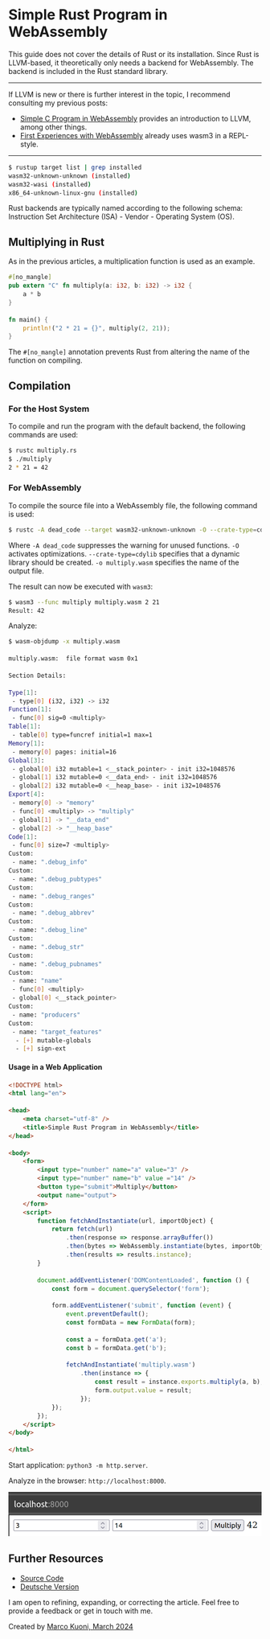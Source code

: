 # Simple Rust Program in WebAssembly
This guide does not cover the details of Rust or its installation. Since Rust is LLVM-based, it theoretically only needs a backend for WebAssembly. The backend is included in the Rust standard library.

---

If LLVM is new or there is further interest in the topic, I recommend consulting my previous posts:
* [Simple C Program in WebAssembly](https://medium.com/webassembly/simple-c-program-in-webassembly-1a7b148293c2) provides an introduction to LLVM, among other things.
* [First Experiences with WebAssembly](https://medium.com/webassembly/first-experiences-with-webassembly-dafb2cf2ab52) already uses wasm3 in a REPL-style.
  
---

```bash
$ rustup target list | grep installed
wasm32-unknown-unknown (installed)
wasm32-wasi (installed)
x86_64-unknown-linux-gnu (installed)
```

Rust backends are typically named according to the following schema: Instruction Set Architecture (ISA) - Vendor - Operating System (OS).

## Multiplying in Rust
As in the previous articles, a multiplication function is used as an example.

```rust
#[no_mangle]
pub extern "C" fn multiply(a: i32, b: i32) -> i32 {
    a * b
}

fn main() {
    println!("2 * 21 = {}", multiply(2, 21));
}
```

The `#[no_mangle]` annotation prevents Rust from altering the name of the function on compiling.

## Compilation
### For the Host System
To compile and run the program with the default backend, the following commands are used:

```bash
$ rustc multiply.rs 
$ ./multiply 
2 * 21 = 42
```

### For WebAssembly
To compile the source file into a WebAssembly file, the following command is used:

```bash
$ rustc -A dead_code --target wasm32-unknown-unknown -O --crate-type=cdylib multiply.rs -o multiply.wasm
```

Where `-A dead_code` suppresses the warning for unused functions. `-O` activates optimizations. `--crate-type=cdylib` specifies that a dynamic library should be created. `-o multiply.wasm` specifies the name of the output file.

The result can now be executed with `wasm3`:

```bash
$ wasm3 --func multiply multiply.wasm 2 21
Result: 42
```

Analyze:

```bash
$ wasm-objdump -x multiply.wasm

multiply.wasm:  file format wasm 0x1

Section Details:

Type[1]:
 - type[0] (i32, i32) -> i32
Function[1]:
 - func[0] sig=0 <multiply>
Table[1]:
 - table[0] type=funcref initial=1 max=1
Memory[1]:
 - memory[0] pages: initial=16
Global[3]:
 - global[0] i32 mutable=1 <__stack_pointer> - init i32=1048576
 - global[1] i32 mutable=0 <__data_end> - init i32=1048576
 - global[2] i32 mutable=0 <__heap_base> - init i32=1048576
Export[4]:
 - memory[0] -> "memory"
 - func[0] <multiply> -> "multiply"
 - global[1] -> "__data_end"
 - global[2] -> "__heap_base"
Code[1]:
 - func[0] size=7 <multiply>
Custom:
 - name: ".debug_info"
Custom:
 - name: ".debug_pubtypes"
Custom:
 - name: ".debug_ranges"
Custom:
 - name: ".debug_abbrev"
Custom:
 - name: ".debug_line"
Custom:
 - name: ".debug_str"
Custom:
 - name: ".debug_pubnames"
Custom:
 - name: "name"
 - func[0] <multiply>
 - global[0] <__stack_pointer>
Custom:
 - name: "producers"
Custom:
 - name: "target_features"
  - [+] mutable-globals
  - [+] sign-ext
```

#### Usage in a Web Application

```html
<!DOCTYPE html>
<html lang="en">

<head>
    <meta charset="utf-8" />
    <title>Simple Rust Program in WebAssembly</title>
</head>

<body>
    <form>
        <input type="number" name="a" value="3" />
        <input type="number" name="b" value ="14" />
        <button type="submit">Multiply</button>
        <output name="output">
    </form>
    <script>
        function fetchAndInstantiate(url, importObject) {
            return fetch(url)
                .then(response => response.arrayBuffer())
                .then(bytes => WebAssembly.instantiate(bytes, importObject))
                .then(results => results.instance);
        }

        document.addEventListener('DOMContentLoaded', function () {
            const form = document.querySelector('form');

            form.addEventListener('submit', function (event) {
                event.preventDefault();
                const formData = new FormData(form);

                const a = formData.get('a');
                const b = formData.get('b');

                fetchAndInstantiate('multiply.wasm')
                    .then(instance => {
                        const result = instance.exports.multiply(a, b);
                        form.output.value = result;
                    });
            });
        });
    </script>
</body>

</html>
```

Start application: `python3 -m http.server`.

Analyze in the browser: `http://localhost:8000`.

![Result of the web application](webapplication.png)

## Further Resources
* [Source Code](https://github.com/marcokuoni/public_doc/tree/main/essays/12_simple_rust_program_in_webassembly)
* [Deutsche Version](https://github.com/marcokuoni/public_doc/tree/main/essays/12_simple_rust_program_in_webassembly/README.de.md)

I am open to refining, expanding, or correcting the article. Feel free to provide a feedback or get in touch with me.

Created by [Marco Kuoni, March 2024](https://marcokuoni.ch)
